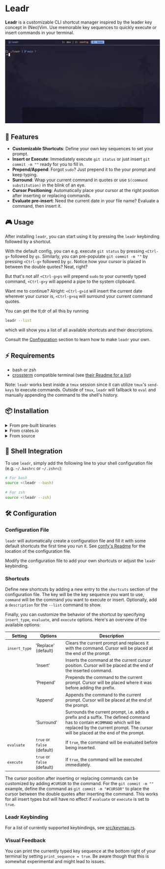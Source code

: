 # Leadr

**Leadr** is a customizable CLI shortcut manager inspired by the leader key concept in (Neo)Vim.
Use memorable key sequences to quickly execute or insert commands in your terminal.

![Demo](assets/demo.gif)

## 💪 Features

- **Customizable Shortcuts**: Define your own key sequences to set your prompt.
- **Insert or Execute**: Immediately execute `git status` or just insert `git commit -m ""` ready for you to fill in.
- **Prepend/Append**: Forgot `sudo`? Just prepend it to the your prompt and keep typing.
- **Surround**: Wrap your current command in quotes or use `$(command substitution)` in the blink of an eye.
- **Cursor Positioning**: Automatically place your cursor at the right position after inserting or replacing commands.
- **Evaluate pre-insert**: Need the current date in your file name? Evaluate a command, then insert it.

## 🎮 Usage

After installing `leadr`, you can start using it by pressing the `leadr` keybinding followed by a shortcut.

With the default config, you can e.g. execute `git status` by pressing `<Ctrl-g>` followed by `gs`.
Similarly, you can pre-populate `git commit -m ""` by pressing `<Ctrl-g>` followed by `gc`.
Notice how your cursor is placed in between the double quotes? Neat, right?

But that's not all!
`<Ctrl-g>ps` will prepend `sudo` to your currently typed command, `<Ctrl-g>y` will append a pipe to the system clipboard.

Want me to continue?
Alright: `<Ctrl-g>id` will insert the current date wherever your cursor is, `<Ctrl-g>sq` will surround your current command quotes.

You can get the tl;dr of all this by running
```bash
leadr --list
```
which will show you a list of all available shortcuts and their descriptions.

Consult the [Configuration](#-configuration) section to learn how to make `leadr` your own.

## ⚡️ Requirements

- bash or zsh
- [crossterm](https://docs.rs/crossterm/latest/crossterm/index.html) compatible terminal (see [their Readme for a list](https://github.com/crossterm-rs/crossterm?tab=readme-ov-file#tested-terminals))

Note: `leadr` works best inside a `tmux` session since it can utilize `tmux`'s `send-keys` to execute commands.
Outside of `tmux`, `leadr` will fallback to `eval` and manually appending the command to the shell's history.

## 📦 Installation

<details>
<summary>From pre-built binaries</summary>

You can download pre-built binaries from the [releases page](https://github.com/ll-nick/leadr/releases/latest).
Just copy the binary to a directory in your `PATH`, e.g. using the following command:
```bash
curl -L https://github.com/ll-nick/leadr/releases/latest/download/leadr -o ~/.local/bin/leadr
chmod +x ~/.local/bin/leadr
```

</details>

<details>
<summary>From crates.io</summary>

You can install `leadr` using cargo:
```bash
cargo install leadr
```
This will install the latest version of `leadr` from [crates.io](https://crates.io/crates/leadr).

</details>

<details>
<summary>From source</summary>

You can build `leadr` from source using cargo:

```bash
git clone https://github.com/ll-nick/leadr.git
cd leadr
cargo install --path .
```

</details>

## 🐚 Shell Integration

To use `leadr`, simply add the following line to your shell configuration file (e.g. `~/.bashrc` or `~/.zshrc`):

```bash
# For bash
source <(leadr --bash)
```

```zsh
# For zsh
source <(leadr --zsh)
```

## 🛠️ Configuration

### Configuration File

`leadr` will automatically create a configuration file and fill it with some default shortcuts the first time you run it.
See [confy's Readme](https://github.com/rust-cli/confy?tab=readme-ov-file#config-file-location) for the location of the configuration file.

Modify the configuration file to add your own shortcuts or adjust the `leadr` keybinding.

### Shortcuts

Define new shortcuts by adding a new entry to the `shortcuts` section of the configuration file.
The key will be the key sequence you want to use, `command` will be the command you want to execute or insert.
Optionally, add a `description` for the `--list` command to show.

Finally, you can customize the behavior of the shortcut by specifying `insert_type`, `evaluate`, and `execute` options.
Here's an overview of the available options:

| Setting | Options | Description |
| ------- | ------- | ----------- |
| `insert_type` | 'Replace' (default) | Clears the current prompt and replaces it with the command. Cursor will be placed at the end of the prompt. |
|               | 'Insert' | Inserts the command at the current cursor position. Cursor will be placed at the end of the inserted command. |
|               | 'Prepend' | Prepends the command to the current prompt. Cursor will be placed where it was before adding the prefix. |
|               | 'Append' | Appends the command to the current prompt. Cursor will be placed at the end of the prompt. |
|               | 'Surround' | Surrounds the current prompt, i.e. adds a prefix and a suffix. The defined command has to contain `#COMMAND` which will be replaced by the current prompt. The cursor will be placed at the end of the prompt. |
| `evaluate` | `true` or `false` (default) | If `true`, the command will be evaluated before being inserted. |
| `execute` | `true` or `false` (default) | If `true`, the command will be executed immediately. |

The cursor position after inserting or replacing commands can be customized by adding `#CURSOR` to the command.
For the `git commit -m ""` example, define the command as `git commit -m "#CURSOR"` to place the cursor between the double quotes after inserting the command.
This works for all insert types but will have no effect if `evaluate` or `execute` is set to `true`.

### Leadr Keybinding

For a list of currently supported keybindings, see [src/keymap.rs](src/keymap.rs).

### Visual Feedback

You can print the currently typed key sequence at the bottom right of your terminal by setting `print_sequence = true`.
Be aware though that this is somewhat experimental and might lead to issues.
